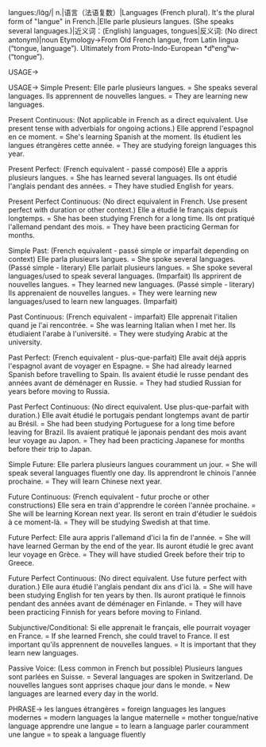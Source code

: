 langues:/lɑ̃ɡ/| n.|语言（法语复数）|Languages (French plural).  It's the plural form of "langue" in French.|Elle parle plusieurs langues. (She speaks several languages.)|近义词：(English) languages, tongues|反义词: (No direct antonym)|noun
Etymology->From Old French langue, from Latin lingua (“tongue, language”). Ultimately from Proto-Indo-European *dʰengʰw- (“tongue”).


USAGE->

USAGE->
Simple Present:
Elle parle plusieurs langues. = She speaks several languages.
Ils apprennent de nouvelles langues. = They are learning new languages.

Present Continuous:
(Not applicable in French as a direct equivalent. Use present tense with adverbials for ongoing actions.)
Elle apprend l'espagnol en ce moment. = She's learning Spanish at the moment.
Ils étudient les langues étrangères cette année. = They are studying foreign languages this year.

Present Perfect:
(French equivalent - passé composé)
Elle a appris plusieurs langues. = She has learned several languages.
Ils ont étudié l'anglais pendant des années. = They have studied English for years.

Present Perfect Continuous:
(No direct equivalent in French. Use present perfect with duration or other context.)
Elle a étudié le français depuis longtemps. = She has been studying French for a long time.
Ils ont pratiqué l'allemand pendant des mois.  = They have been practicing German for months.

Simple Past:
(French equivalent - passé simple or imparfait depending on context)
Elle parla plusieurs langues. = She spoke several languages. (Passé simple - literary)
Elle parlait plusieurs langues. = She spoke several languages/used to speak several languages. (Imparfait)
Ils apprirent de nouvelles langues. = They learned new languages. (Passé simple - literary)
Ils apprenaient de nouvelles langues. = They were learning new languages/used to learn new languages. (Imparfait)


Past Continuous:
(French equivalent - imparfait)
Elle apprenait l'italien quand je l'ai rencontrée. = She was learning Italian when I met her.
Ils étudiaient l'arabe à l'université. = They were studying Arabic at the university.

Past Perfect:
(French equivalent - plus-que-parfait)
Elle avait déjà appris l'espagnol avant de voyager en Espagne. = She had already learned Spanish before travelling to Spain.
Ils avaient étudié le russe pendant des années avant de déménager en Russie. = They had studied Russian for years before moving to Russia.

Past Perfect Continuous:
(No direct equivalent.  Use plus-que-parfait with duration.)
Elle avait étudié le portugais pendant longtemps avant de partir au Brésil. = She had been studying Portuguese for a long time before leaving for Brazil.
Ils avaient pratiqué le japonais pendant des mois avant leur voyage au Japon. = They had been practicing Japanese for months before their trip to Japan.

Simple Future:
Elle parlera plusieurs langues couramment un jour. = She will speak several languages fluently one day.
Ils apprendront le chinois l'année prochaine. = They will learn Chinese next year.

Future Continuous:
(French equivalent - futur proche or other constructions)
Elle sera en train d'apprendre le coréen l'année prochaine. = She will be learning Korean next year.
Ils seront en train d'étudier le suédois à ce moment-là. = They will be studying Swedish at that time.

Future Perfect:
Elle aura appris l'allemand d'ici la fin de l'année. = She will have learned German by the end of the year.
Ils auront étudié le grec avant leur voyage en Grèce. = They will have studied Greek before their trip to Greece.

Future Perfect Continuous:
(No direct equivalent. Use future perfect with duration.)
Elle aura étudié l'anglais pendant dix ans d'ici là. = She will have been studying English for ten years by then.
Ils auront pratiqué le finnois pendant des années avant de déménager en Finlande. = They will have been practicing Finnish for years before moving to Finland.

Subjunctive/Conditional:
Si elle apprenait le français, elle pourrait voyager en France. = If she learned French, she could travel to France.
Il est important qu'ils apprennent de nouvelles langues. = It is important that they learn new languages.

Passive Voice:
(Less common in French but possible)
Plusieurs langues sont parlées en Suisse. = Several languages are spoken in Switzerland.
De nouvelles langues sont apprises chaque jour dans le monde. = New languages are learned every day in the world.


PHRASE->
les langues étrangères = foreign languages
les langues modernes = modern languages
la langue maternelle = mother tongue/native language
apprendre une langue = to learn a language
parler couramment une langue = to speak a language fluently


